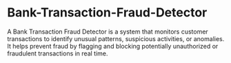 # Bank-Transaction-Fraud-Detector
A Bank Transaction Fraud Detector is a system that monitors customer transactions to identify unusual patterns, suspicious activities, or anomalies. It helps prevent fraud by flagging and blocking potentially unauthorized or fraudulent transactions in real time.
